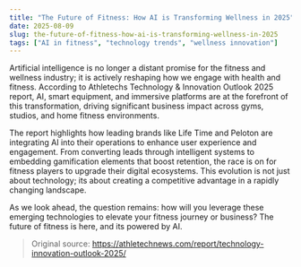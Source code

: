 ```yaml
---
title: "The Future of Fitness: How AI is Transforming Wellness in 2025"
date: 2025-08-09
slug: the-future-of-fitness-how-ai-is-transforming-wellness-in-2025
tags: ["AI in fitness", "technology trends", "wellness innovation"]
---
```


Artificial intelligence is no longer a distant promise for the fitness and wellness industry; it is actively reshaping how we engage with health and fitness. According to Athletechs Technology & Innovation Outlook 2025 report, AI, smart equipment, and immersive platforms are at the forefront of this transformation, driving significant business impact across gyms, studios, and home fitness environments.

The report highlights how leading brands like Life Time and Peloton are integrating AI into their operations to enhance user experience and engagement. From converting leads through intelligent systems to embedding gamification elements that boost retention, the race is on for fitness players to upgrade their digital ecosystems. This evolution is not just about technology; its about creating a competitive advantage in a rapidly changing landscape.

As we look ahead, the question remains: how will you leverage these emerging technologies to elevate your fitness journey or business? The future of fitness is here, and its powered by AI.
> Original source: https://athletechnews.com/report/technology-innovation-outlook-2025/